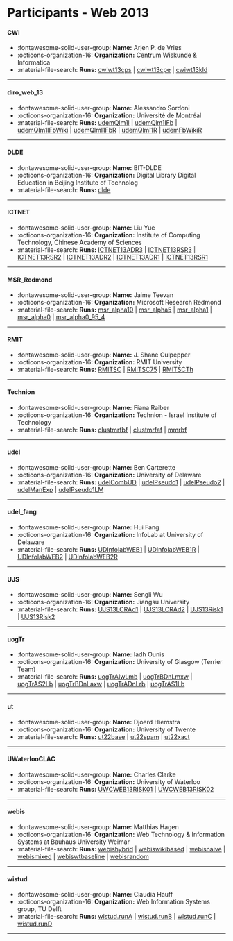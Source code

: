 # Participants - Web 2013 

#### CWI
 - :fontawesome-solid-user-group: **Name:** Arjen P. de Vries
 - :octicons-organization-16: **Organization:** Centrum Wiskunde & Informatica
 - :material-file-search: **Runs:** [cwiwt13cps](./runs.md#cwiwt13cps) | [cwiwt13cpe](./runs.md#cwiwt13cpe) | [cwiwt13kld](./runs.md#cwiwt13kld)

---
#### diro_web_13
 - :fontawesome-solid-user-group: **Name:** Alessandro Sordoni
 - :octicons-organization-16: **Organization:** Université de Montréal
 - :material-file-search: **Runs:** [udemQlm1l](./runs.md#udemqlm1l) | [udemQlm1lFb](./runs.md#udemqlm1lfb) | [udemQlm1lFbWiki](./runs.md#udemqlm1lfbwiki) | [udemQlml1FbR](./runs.md#udemqlml1fbr) | [udemQlml1R](./runs.md#udemqlml1r) | [udemFbWikiR](./runs.md#udemfbwikir)

---
#### DLDE
 - :fontawesome-solid-user-group: **Name:** BIT-DLDE
 - :octicons-organization-16: **Organization:** Digital Library Digital Education in Beijing Institute of Technolog 
 - :material-file-search: **Runs:** [dlde](./runs.md#dlde)

---
#### ICTNET
 - :fontawesome-solid-user-group: **Name:** Liu Yue
 - :octicons-organization-16: **Organization:** Institute of Computing Technology, Chinese Academy of Sciences
 - :material-file-search: **Runs:** [ICTNET13ADR3](./runs.md#ictnet13adr3) | [ICTNET13RSR3](./runs.md#ictnet13rsr3) | [ICTNET13RSR2](./runs.md#ictnet13rsr2) | [ICTNET13ADR2](./runs.md#ictnet13adr2) | [ICTNET13ADR1](./runs.md#ictnet13adr1) | [ICTNET13RSR1](./runs.md#ictnet13rsr1)

---
#### MSR_Redmond
 - :fontawesome-solid-user-group: **Name:** Jaime Teevan
 - :octicons-organization-16: **Organization:** Microsoft Research Redmond
 - :material-file-search: **Runs:** [msr_alpha10](./runs.md#msr_alpha10) | [msr_alpha5](./runs.md#msr_alpha5) | [msr_alpha1](./runs.md#msr_alpha1) | [msr_alpha0](./runs.md#msr_alpha0) | [msr_alpha0_95_4](./runs.md#msr_alpha0_95_4)

---
#### RMIT
 - :fontawesome-solid-user-group: **Name:** J. Shane Culpepper
 - :octicons-organization-16: **Organization:** RMIT University
 - :material-file-search: **Runs:** [RMITSC](./runs.md#rmitsc) | [RMITSC75](./runs.md#rmitsc75) | [RMITSCTh](./runs.md#rmitscth)

---
#### Technion
 - :fontawesome-solid-user-group: **Name:** Fiana Raiber
 - :octicons-organization-16: **Organization:** Technion - Israel Institute of Technology
 - :material-file-search: **Runs:** [clustmrfbf](./runs.md#clustmrfbf) | [clustmrfaf](./runs.md#clustmrfaf) | [mmrbf](./runs.md#mmrbf)

---
#### udel
 - :fontawesome-solid-user-group: **Name:** Ben Carterette
 - :octicons-organization-16: **Organization:** University of Delaware
 - :material-file-search: **Runs:** [udelCombUD](./runs.md#udelcombud) | [udelPseudo1](./runs.md#udelpseudo1) | [udelPseudo2](./runs.md#udelpseudo2) | [udelManExp](./runs.md#udelmanexp) | [udelPseudo1LM](./runs.md#udelpseudo1lm)

---
#### udel_fang
 - :fontawesome-solid-user-group: **Name:** Hui Fang
 - :octicons-organization-16: **Organization:** InfoLab at University of Delaware
 - :material-file-search: **Runs:** [UDInfolabWEB1](./runs.md#udinfolabweb1) | [UDInfolabWEB1R](./runs.md#udinfolabweb1r) | [UDInfolabWEB2](./runs.md#udinfolabweb2) | [UDInfolabWEB2R](./runs.md#udinfolabweb2r)

---
#### UJS
 - :fontawesome-solid-user-group: **Name:** Sengli Wu
 - :octicons-organization-16: **Organization:** Jiangsu University
 - :material-file-search: **Runs:** [UJS13LCRAd1](./runs.md#ujs13lcrad1) | [UJS13LCRAd2](./runs.md#ujs13lcrad2) | [UJS13Risk1](./runs.md#ujs13risk1) | [UJS13Risk2](./runs.md#ujs13risk2)

---
#### uogTr
 - :fontawesome-solid-user-group: **Name:** Iadh Ounis
 - :octicons-organization-16: **Organization:** University of Glasgow (Terrier Team)
 - :material-file-search: **Runs:** [uogTrAIwLmb](./runs.md#uogtraiwlmb) | [uogTrBDnLmxw](./runs.md#uogtrbdnlmxw) | [uogTrAS2Lb](./runs.md#uogtras2lb) | [uogTrBDnLaxw](./runs.md#uogtrbdnlaxw) | [uogTrADnLrb](./runs.md#uogtradnlrb) | [uogTrAS1Lb](./runs.md#uogtras1lb)

---
#### ut
 - :fontawesome-solid-user-group: **Name:** Djoerd Hiemstra
 - :octicons-organization-16: **Organization:** University of Twente
 - :material-file-search: **Runs:** [ut22base](./runs.md#ut22base) | [ut22spam](./runs.md#ut22spam) | [ut22xact](./runs.md#ut22xact)

---
#### UWaterlooCLAC
 - :fontawesome-solid-user-group: **Name:** Charles Clarke
 - :octicons-organization-16: **Organization:** University of Waterloo
 - :material-file-search: **Runs:** [UWCWEB13RISK01](./runs.md#uwcweb13risk01) | [UWCWEB13RISK02](./runs.md#uwcweb13risk02)

---
#### webis
 - :fontawesome-solid-user-group: **Name:** Matthias Hagen
 - :octicons-organization-16: **Organization:** Web Technology & Information Systems at Bauhaus University Weimar
 - :material-file-search: **Runs:** [webishybrid](./runs.md#webishybrid) | [webiswikibased](./runs.md#webiswikibased) | [webisnaive](./runs.md#webisnaive) | [webismixed](./runs.md#webismixed) | [webiswtbaseline](./runs.md#webiswtbaseline) | [webisrandom](./runs.md#webisrandom)

---
#### wistud
 - :fontawesome-solid-user-group: **Name:** Claudia Hauff
 - :octicons-organization-16: **Organization:** Web Information Systems group, TU Delft
 - :material-file-search: **Runs:** [wistud.runA](./runs.md#wistudruna) | [wistud.runB](./runs.md#wistudrunb) | [wistud.runC](./runs.md#wistudrunc) | [wistud.runD](./runs.md#wistudrund)

---
